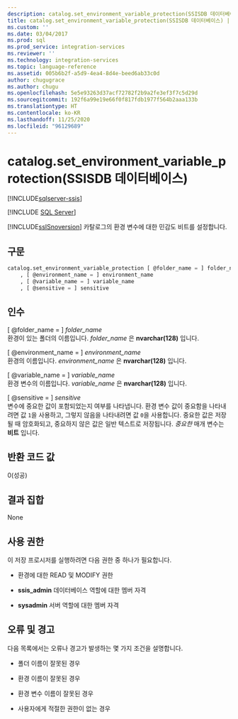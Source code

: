 ```yaml
---
description: catalog.set_environment_variable_protection(SSISDB 데이터베이스)
title: catalog.set_environment_variable_protection(SSISDB 데이터베이스) | Microsoft Docs
ms.custom: ''
ms.date: 03/04/2017
ms.prod: sql
ms.prod_service: integration-services
ms.reviewer: ''
ms.technology: integration-services
ms.topic: language-reference
ms.assetid: 005b6b2f-a5d9-4ea4-8d4e-beed6ab33c0d
author: chugugrace
ms.author: chugu
ms.openlocfilehash: 5e5e93263d37acf72782f2b9a2fe3ef3f7c5d29d
ms.sourcegitcommit: 192f6a99e19e66f0f817fdb1977f564b2aaa133b
ms.translationtype: HT
ms.contentlocale: ko-KR
ms.lasthandoff: 11/25/2020
ms.locfileid: "96129689"
---
```

# <a name="catalogset_environment_variable_protection-ssisdb-database"></a>catalog.set_environment_variable_protection(SSISDB 데이터베이스)

[!INCLUDE[sqlserver-ssis](../../includes/applies-to-version/sqlserver-ssis.md)]


[!INCLUDE [SQL Server](../../includes/applies-to-version/sqlserver.md)]

  [!INCLUDE[ssISnoversion](../../includes/ssisnoversion-md.md)] 카탈로그의 환경 변수에 대한 민감도 비트를 설정합니다.  
  
## <a name="syntax"></a>구문  
  
```sql  
catalog.set_environment_variable_protection [ @folder_name = ] folder_name  
    , [ @environment_name = ] environment_name  
    , [ @variable_name = ] variable_name  
    , [ @sensitive = ] sensitive  
```  
  
## <a name="arguments"></a>인수  
 [ @folder_name = ] *folder_name*  
 환경이 있는 폴더의 이름입니다. *folder_name* 은 **nvarchar(128)** 입니다.  
  
 [ @environment_name = ] *environment_name*  
 환경의 이름입니다. *environment_name* 은 **nvarchar(128)** 입니다.  
  
 [ @variable_name = ] *variable_name*  
 환경 변수의 이름입니다. *variable_name* 은 **nvarchar(128)** 입니다.  
  
 [ @sensitive = ] *sensitive*  
 변수에 중요한 값이 포함되었는지 여부를 나타냅니다. 환경 변수 값이 중요함을 나타내려면 값 `1`을 사용하고, 그렇지 않음을 나타내려면 값 `0`을 사용합니다. 중요한 값은 저장될 때 암호화되고, 중요하지 않은 값은 일반 텍스트로 저장됩니다. *중요한* 매개 변수는 **비트** 입니다.  
  
## <a name="return-code-value"></a>반환 코드 값  
 0(성공)  
  
## <a name="result-sets"></a>결과 집합  
 None  
  
## <a name="permissions"></a>사용 권한  
 이 저장 프로시저를 실행하려면 다음 권한 중 하나가 필요합니다.  
  
-   환경에 대한 READ 및 MODIFY 권한  
  
-   **ssis_admin** 데이터베이스 역할에 대한 멤버 자격  
  
-   **sysadmin** 서버 역할에 대한 멤버 자격  
  
## <a name="errors-and-warnings"></a>오류 및 경고  
 다음 목록에서는 오류나 경고가 발생하는 몇 가지 조건을 설명합니다.  
  
-   폴더 이름이 잘못된 경우  
  
-   환경 이름이 잘못된 경우  
  
-   환경 변수 이름이 잘못된 경우  
  
-   사용자에게 적절한 권한이 없는 경우  
  
  
